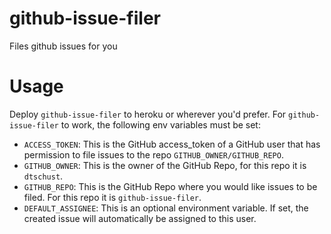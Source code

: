 # github-issue-filer
Files github issues for you

# Usage
Deploy `github-issue-filer` to heroku or wherever you'd prefer. For `github-issue-filer` to work, the following env variables must be set:
* `ACCESS_TOKEN`: This is the GitHub access_token of a GitHub user that has permission to file issues to the repo `GITHUB_OWNER/GITHUB_REPO`.
* `GITHUB_OWNER`: This is the owner of the GitHub Repo, for this repo it is `dtschust`.
* `GITHUB_REPO`: This is the GitHub Repo where you would like issues to be filed. For this repo it is `github-issue-filer`.
* `DEFAULT_ASSIGNEE`: This is an optional environment variable. If set, the created issue will automatically be assigned to this user.
